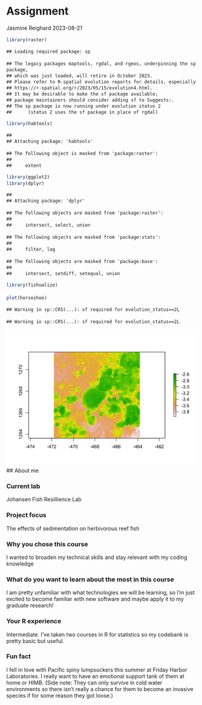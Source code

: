Assignment
================
Jasmine Reighard
2023-08-21

``` r
library(raster)
```

    ## Loading required package: sp

    ## The legacy packages maptools, rgdal, and rgeos, underpinning the sp package,
    ## which was just loaded, will retire in October 2023.
    ## Please refer to R-spatial evolution reports for details, especially
    ## https://r-spatial.org/r/2023/05/15/evolution4.html.
    ## It may be desirable to make the sf package available;
    ## package maintainers should consider adding sf to Suggests:.
    ## The sp package is now running under evolution status 2
    ##      (status 2 uses the sf package in place of rgdal)

``` r
library(habtools)
```

    ## 
    ## Attaching package: 'habtools'

    ## The following object is masked from 'package:raster':
    ## 
    ##     extent

``` r
library(ggplot2)
library(dplyr)
```

    ## 
    ## Attaching package: 'dplyr'

    ## The following objects are masked from 'package:raster':
    ## 
    ##     intersect, select, union

    ## The following objects are masked from 'package:stats':
    ## 
    ##     filter, lag

    ## The following objects are masked from 'package:base':
    ## 
    ##     intersect, setdiff, setequal, union

``` r
library(fishualize)

plot(horseshoe)
```

    ## Warning in sp::CRS(...): sf required for evolution_status==2L

    ## Warning in sp::CRS(...): sf required for evolution_status==2L

![](assignment_files/figure-gfm/unnamed-chunk-1-1.png)<!-- --> \## About
me

### Current lab

Johansen Fish Resillience Lab

### Project focus

The effects of sedimentation on herbivorous reef fish

### Why you chose this course

I wanted to broaden my technical skills and stay relevant with my coding
knowledge

### What do you want to learn about the most in this course

I am pretty unfamiliar with what technologies we will be learning, so
I’m just excited to become familiar with new software and maybe apply it
to my graduate research!

### Your R experience

Intermediate. I’ve taken two courses in R for statistics so my codebank
is pretty basic but useful.

### Fun fact

I fell in love with Pacific spiny lumpsuckers this summer at Friday
Harbor Laboratories. I really want to have an emotional support tank of
them at home or HIMB. (Side note: They can only survive in cold water
environments so there isn’t really a chance for them to become an
invasive species if for some reason they got loose.)
